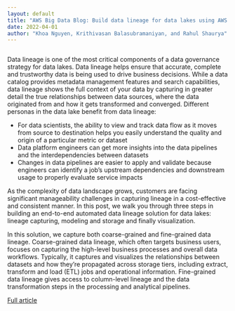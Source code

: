 ```yaml
---
layout: default
title: "AWS Big Data Blog: Build data lineage for data lakes using AWS Glue, Amazon Neptune, and Spline"
date: 2022-04-01
author: "Khoa Nguyen, Krithivasan Balasubramaniyan, and Rahul Shaurya"
---
```


<img src="https://d2908q01vomqb2.cloudfront.net/b6692ea5df920cad691c20319a6fffd7a4a766b8/2022/03/10/BDB-1683-solution-architecture.jpg" alt="" />

Data lineage is one of the most critical components of a data governance strategy for data lakes. Data lineage helps ensure that accurate, complete and trustworthy data is being used to drive business decisions. While a data catalog provides metadata management features and search capabilities, data lineage shows the full context of your data by capturing in greater detail the true relationships between data sources, where the data originated from and how it gets transformed and converged. Different personas in the data lake benefit from data lineage:

- For data scientists, the ability to view and track data flow as it moves from source to destination helps you easily understand the quality and origin of a particular metric or dataset
- Data platform engineers can get more insights into the data pipelines and the interdependencies between datasets
- Changes in data pipelines are easier to apply and validate because engineers can identify a job’s upstream dependencies and downstream usage to properly evaluate service impacts

As the complexity of data landscape grows, customers are facing significant manageability challenges in capturing lineage in a cost-effective and consistent manner. In this post, we walk you through three steps in building an end-to-end automated data lineage solution for data lakes: lineage capturing, modeling and storage and finally visualization.

In this solution, we capture both coarse-grained and fine-grained data lineage. Coarse-grained data lineage, which often targets business users, focuses on capturing the high-level business processes and overall data workflows. Typically, it captures and visualizes the relationships between datasets and how they’re propagated across storage tiers, including extract, transform and load (ETL) jobs and operational information. Fine-grained data lineage gives access to column-level lineage and the data transformation steps in the processing and analytical pipelines.

[Full article](https://aws.amazon.com/blogs/big-data/build-data-lineage-for-data-lakes-using-aws-glue-amazon-neptune-and-spline/)<br>
